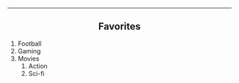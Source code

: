 <hr>
<div align="center">
<h2>Favorites</h2>
   </div>
   
1. Football
2. Gaming
3. Movies
   1. Action
   2. Sci-fi
   
